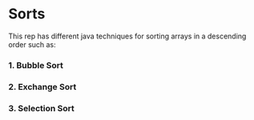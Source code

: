 # Sorts
This rep has different java techniques for sorting arrays in a descending order such as:
### 1. Bubble Sort
### 2. Exchange Sort
### 3. Selection Sort
